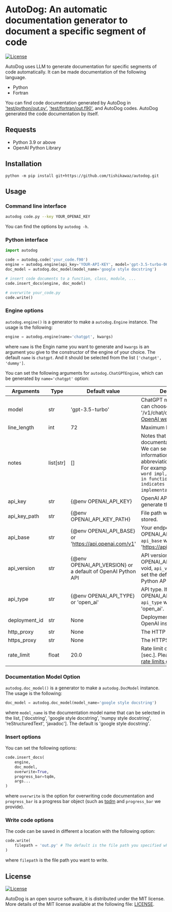 # AutoDog: An automatic documentation generator to document a specific segment of code

[![License](https://img.shields.io/badge/license-MIT-red.svg)](https://opensource.org/license/mit/)

AutoDog uses LLM to generate documentation for specific segments of code automatically.
It can be made documentation of the following language.

- Python
- Fortran

You can find code documentation generated by AutoDog in ['test/python/out.py'](https://github.com/tishikawaz/autodog/blob/main/test/python/out.py), ['test/fortran/out.f90'](https://github.com/tishikawaz/autodog/blob/main/test/fortran/out.f90), and AutoDog codes.
AutoDog generated the code documentation by itself.

## Requests

- Python 3.9 or above
- OpenAI Python Library

## Installation

```
python -m pip install git+https://github.com/tishikawaz/autodog.git
```

## Usage

### Command line interface

```bash
autodog code.py --key YOUR_OPENAI_KEY
```

You can find the options by `autodog -h`.

### Python interface

```python:usage_python.py
import autodog

code = autodog.code('your_code.f90')
engine = autodog.engine(api_key='YOUR-API-KEY', model='gpt-3.5-turbo-0613')
doc_model = autodog.doc_model(model_name='google style docstring')

# insert code documents to a function, class, module, ...
code.insert_docs(engine, doc_model)

# overwrite your_code.py
code.write()
```
### Engine options

`autodog.engine()` is a generator to make a `autodog.Engine` instance. The usage is the following:

```python
engine = autodog.engine(name='chatgpt', kwargs)
```
where `name` is the Engin name you want to generate and `kwargs` is an argument you give to the constructor of the engine of your choice. The default `name` is `chatgpt`. And it should be selected from the list `['chatgpt', 'dummy']`.

You can set the following arguments for `autodog.ChatGPTEngine`, which can be generated by `name='chatgpt'` option:

| Arguments     | Type      | Default value   | Description |
| ---------     | ----      | -------------   | ----------- |
| model         | str       | 'gpt-3.5-turbo' | ChatGPT model name. You can choose from '/v1/chat/completions' in [OpenAI website](https://platform.openai.com/docs/models/model-endpoint-compatibility). |
| line_length   | int       | 72              | Maximum line length. |
| notes         | list[str] | []              | Notes that use in the documentation generation. We can send the information such as abbreviation and limitation. For example, `notes = ['The word impl, sometimes used in function names, indicates the implementation']`. |
| api_key       | str       | {@env OPENAI_API_KEY} | OpenAI API key. We can generate the key [here](https://platform.openai.com/account/api-keys). |
| api_key_path  | str       | {@env OPENAI_API_KEY_PATH} | File path where the key is stored. |
| api_base      | str       | {@env OPENAI_API_BASE} or 'https://api.openai.com/v1' | Your endpoint. If {@env OPENAI_API_BASE} is void, `api_base` will be set 'https://api.openai.com/v1'. |
| api_version   | str       | {@env OPENAI_API_VERSION} or a default of OpenAI Python API | API version. If {@env OPENAI_API_VERSION} is void, `api_version` will be set the default of OpenAI Python API. |
| api_type      | str       | {@env OPENAI_API_TYPE} or 'open_ai' | API type. If {@env OPENAI_API_TYPE} is void, `api_type` will be set 'open_ai'. |
| deployment_id | str       | None            | Deployment ID of Azure OpenAI instance. |
| http_proxy    | str       | None            | The HTTP proxy address. |
| https_proxy   | str       | None            | The HTTPS proxy address. |
| rate_limit    | float     | 20.0            | Rate limit of OpenAI API [sec.]. Please see [OpenAI rate limits guide](https://platform.openai.com/docs/guides/rate-limits/overview). |

### Documentation Model Option

`autodog.doc_model()` is a generator to make a `autodog.DocModel` instance. The usage is the following:

```python
doc_model = autodog.doc_model(model_name='google style docstring')
```

where `model_name` is the documentation model name that can be selected in the list, ['docstring', 'google style docstring', 'numpy style docstring', 'reStructuredText', 'javadoc']. The default is 'google style docstring'.

### Insert options

You can set the following options:

```python
code.insert_docs(
    engine,
    doc_model,
    overwrite=True,
    progress_bar=tqdm,
    args...
)
```

where `overwrite` is the option for overwriting code documentation and `progress_bar` is a progress bar object (such as [tqdm](https://github.com/tqdm/tqdm) and `progress_bar` we provide).

### Write code options

The code can be saved in different a location with the following option:

```python
code.write(
    filepath = 'out.py' # The default is the file path you specified when you created the code instance.
)
```

where `filepath` is the file path you want to write.

## License

[![License](https://img.shields.io/badge/license-MIT-red.svg)](https://opensource.org/license/mit/)

AutoDog is an open source software, it is distributed under the MIT license. More details of the MIT license available at the following file: [LICENSE](LICENSE).
